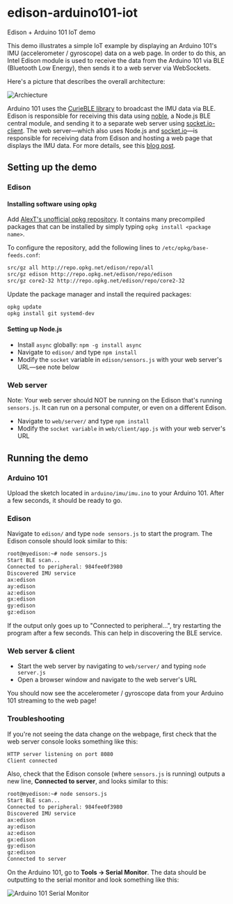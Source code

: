 # edison-arduino101-iot

Edison + Arduino 101 IoT demo

This demo illustrates a simple IoT example by displaying an Arduino 101's IMU (accelerometer / gyroscope) data on a web page. In order to do this, an Intel Edison module is used to receive the data from the Arduino 101 via BLE (Bluetooth Low Energy), then sends it to a web server via WebSockets.

Here's a picture that describes the overall architecture:

![Archiecture](https://raw.githubusercontent.com/drejkim/edison-arduino101-iot/master/images/edison-arduino101-iot.png)

Arduino 101 uses the [CurieBLE library](https://www.arduino.cc/en/Reference/CurieBLE) to broadcast the IMU data via BLE. Edison is responsible for receiving this data using [noble](https://github.com/sandeepmistry/noble), a Node.js BLE central module, and sending it to a separate web server using [socket.io-client](https://github.com/socketio/socket.io-client). The web server&mdash;which also uses Node.js and [socket.io](http://socket.io/)&mdash;is responsible for receiving data from Edison and hosting a web page that displays the IMU data. For more details, see this [blog post](http://drejkim.com/blog/2016/04/08/using-edison-and-arduino-101-together).

## Setting up the demo

### Edison

#### Installing software using opkg

Add [AlexT's unofficial opkg repository](http://alextgalileo.altervista.org/edison-package-repo-configuration-instructions.html). It contains many precompiled packages that can be installed by simply typing `opkg install <package name>`.

To configure the repository, add the following lines to `/etc/opkg/base-feeds.conf`:

```bash
src/gz all http://repo.opkg.net/edison/repo/all
src/gz edison http://repo.opkg.net/edison/repo/edison
src/gz core2-32 http://repo.opkg.net/edison/repo/core2-32
```

Update the package manager and install the required packages:

```bash
opkg update
opkg install git systemd-dev
```

#### Setting up Node.js

* Install `async` globally: `npm -g install async`
* Navigate to `edison/` and type `npm install`
* Modify the `socket` variable in `edison/sensors.js` with your web server's URL&mdash;see note below

### Web server

Note: Your web server should NOT be running on the Edison that's running `sensors.js`. It can run on a personal computer, or even on a different Edison.

* Navigate to `web/server/` and type `npm install`
* Modify the `socket variable` in `web/client/app.js` with your web server's URL

## Running the demo

### Arduino 101

Upload the sketch located in `arduino/imu/imu.ino` to your Arduino 101. After a few seconds, it should be ready to go.

### Edison

Navigate to `edison/` and type `node sensors.js` to start the program. The Edison console should look similar to this:

```bash
root@myedison:~# node sensors.js
Start BLE scan...
Connected to peripheral: 984fee0f3980
Discovered IMU service
ax:edison
ay:edison
az:edison
gx:edison
gy:edison
gz:edison
```
If the output only goes up to "Connected to peripheral...", try restarting the program after a few seconds. This can help in discovering the BLE service.

### Web server & client

* Start the web server by navigating to `web/server/` and typing `node server.js`
* Open a browser window and navigate to the web server's URL

You should now see the accelerometer / gyroscope data from your Arduino 101 streaming to the web page!

### Troubleshooting

If you're not seeing the data change on the webpage, first check that the web server console looks something like this:

```bash
HTTP server listening on port 8080
Client connected
```

Also, check that the Edison console (where `sensors.js` is running) outputs a new line, **Connected to server**, and looks similar to this:

```bash
root@myedison:~# node sensors.js
Start BLE scan...
Connected to peripheral: 984fee0f3980
Discovered IMU service
ax:edison
ay:edison
az:edison
gx:edison
gy:edison
gz:edison
Connected to server
```

On the Arduino 101, go to **Tools -> Serial Monitor**. The data should be outputting to the serial monitor and look something like this:

![Arduino 101 Serial Monitor](https://raw.githubusercontent.com/drejkim/edison-arduino101-iot/master/images/arduino101-serial-monitor.png)
